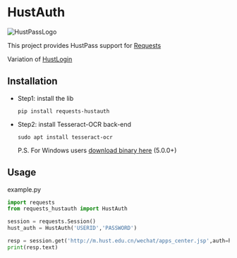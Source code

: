 # HustAuth

![HustPassLogo](https://pass.hust.edu.cn/cas/comm/image/logo-inside.png)

This project provides HustPass support for [Requests](https://requests.readthedocs.io/)

Variation of [HustLogin](https://github.com/MarvinTerry/HustLogin)

## Installation

- Step1: install the lib
    ```
    pip install requests-hustauth
    ```

- Step2: install Tesseract-OCR back-end
    ```
    sudo apt install tesseract-ocr
    ```
    P.S. For Windows users [download binary here](https://digi.bib.uni-mannheim.de/tesseract/) (5.0.0+)

## Usage

example.py
```python
import requests
from requests_hustauth import HustAuth

session = requests.Session()
hust_auth = HustAuth('USERID','PASSWORD')

resp = session.get('http://m.hust.edu.cn/wechat/apps_center.jsp',auth=hust_auth)
print(resp.text)
```

